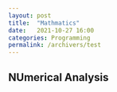 ```yaml
---
layout: post
title:  "Mathmatics"
date:   2021-10-27 16:00
categories: Programming
permalink: /archivers/test
---
```

## NUmerical Analysis
